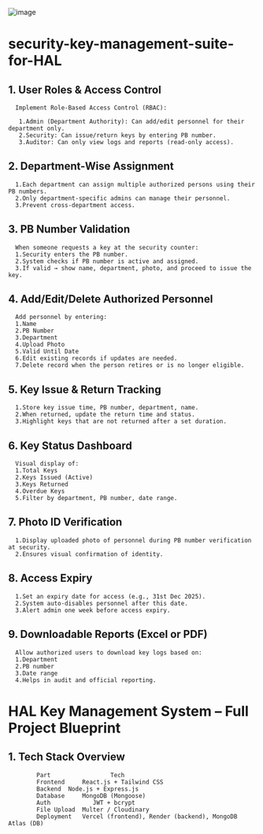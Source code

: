 



![image](https://github.com/user-attachments/assets/0ed0b512-6683-4e82-8eaf-f3cfe6c02051)

# security-key-management-suite-for-HAL


## 1. User Roles & Access Control
      Implement Role-Based Access Control (RBAC):

       1.Admin (Department Authority): Can add/edit personnel for their department only.
       2.Security: Can issue/return keys by entering PB number.
       3.Auditor: Can only view logs and reports (read-only access).

## 2. Department-Wise Assignment
      1.Each department can assign multiple authorized persons using their PB numbers.
      2.Only department-specific admins can manage their personnel.
      3.Prevent cross-department access.

## 3. PB Number Validation
      When someone requests a key at the security counter:
      1.Security enters the PB number.
      2.System checks if PB number is active and assigned.
      3.If valid → show name, department, photo, and proceed to issue the key.

## 4. Add/Edit/Delete Authorized Personnel
      Add personnel by entering:
      1.Name
      2.PB Number
      3.Department
      4.Upload Photo
      5.Valid Until Date
      6.Edit existing records if updates are needed.
      7.Delete record when the person retires or is no longer eligible.

## 5. Key Issue & Return Tracking
      1.Store key issue time, PB number, department, name.
      2.When returned, update the return time and status.
      3.Highlight keys that are not returned after a set duration.

## 6. Key Status Dashboard
      Visual display of:
      1.Total Keys
      2.Keys Issued (Active)
      3.Keys Returned
      4.Overdue Keys
      5.Filter by department, PB number, date range.

## 7. Photo ID Verification
      1.Display uploaded photo of personnel during PB number verification at security.
      2.Ensures visual confirmation of identity.

## 8. Access Expiry
      1.Set an expiry date for access (e.g., 31st Dec 2025).
      2.System auto-disables personnel after this date.
      3.Alert admin one week before access expiry.

## 9. Downloadable Reports (Excel or PDF)
      Allow authorized users to download key logs based on:
      1.Department
      2.PB number
      3.Date range
      4.Helps in audit and official reporting.

# HAL Key Management System – Full Project Blueprint
## 1. Tech Stack Overview
            Part	             Tech
            Frontend	 React.js + Tailwind CSS
            Backend	 Node.js + Express.js
            Database	 MongoDB (Mongoose)
            Auth	        JWT + bcrypt
            File Upload	 Multer / Cloudinary
            Deployment	 Vercel (frontend), Render (backend), MongoDB Atlas (DB)
